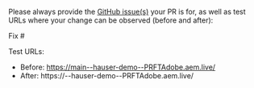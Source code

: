 Please always provide the [GitHub issue(s)](../issues) your PR is for, as well as test URLs where your change can be observed (before and after):

Fix #<gh-issue-id>

Test URLs:
- Before: https://main--hauser-demo--PRFTAdobe.aem.live/
- After: https://<branch>--hauser-demo--PRFTAdobe.aem.live/
